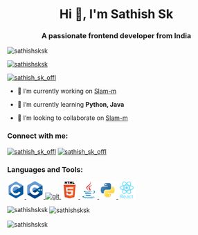 <h1 align="center">Hi 👋, I'm Sathish Sk</h1>
<h3 align="center">A passionate frontend developer from India</h3>

<p align="left"> <img src="https://komarev.com/ghpvc/?username=sathishsksk&label=Profile%20views&color=0e75b6&style=flat" alt="sathishsksk" /> </p>

<p align="left"> <a href="https://github.com/ryo-ma/github-profile-trophy"><img src="https://github-profile-trophy.vercel.app/?username=sathishsksk" alt="sathishsksk" /></a> </p>

<p align="left"> <a href="https://twitter.com/sathish_sk_offl" target="blank"><img src="https://img.shields.io/twitter/follow/sathish_sk_offl?logo=twitter&style=for-the-badge" alt="sathish_sk_offl" /></a> </p>

- 🔭 I’m currently working on [Slam-m](https://github.com/sathishsksk/slam-m)

- 🌱 I’m currently learning **Python, Java**

- 👯 I’m looking to collaborate on [Slam-m](https://github.com/sathishsksk/slam-m)

<h3 align="left">Connect with me:</h3>
<p align="left">
<a href="https://twitter.com/sathish_sk_offl" target="blank"><img align="center" src="https://raw.githubusercontent.com/rahuldkjain/github-profile-readme-generator/master/src/images/icons/Social/twitter.svg" alt="sathish_sk_offl" height="30" width="40" /></a>
<a href="https://instagram.com/sathish_sk_offl" target="blank"><img align="center" src="https://raw.githubusercontent.com/rahuldkjain/github-profile-readme-generator/master/src/images/icons/Social/instagram.svg" alt="sathish_sk_offl" height="30" width="40" /></a>
</p>

<h3 align="left">Languages and Tools:</h3>
<p align="left"> <a href="https://www.cprogramming.com/" target="_blank" rel="noreferrer"> <img src="https://raw.githubusercontent.com/devicons/devicon/master/icons/c/c-original.svg" alt="c" width="40" height="40"/> </a> <a href="https://www.w3schools.com/cpp/" target="_blank" rel="noreferrer"> <img src="https://raw.githubusercontent.com/devicons/devicon/master/icons/cplusplus/cplusplus-original.svg" alt="cplusplus" width="40" height="40"/> </a> <a href="https://git-scm.com/" target="_blank" rel="noreferrer"> <img src="https://www.vectorlogo.zone/logos/git-scm/git-scm-icon.svg" alt="git" width="40" height="40"/> </a> <a href="https://www.w3.org/html/" target="_blank" rel="noreferrer"> <img src="https://raw.githubusercontent.com/devicons/devicon/master/icons/html5/html5-original-wordmark.svg" alt="html5" width="40" height="40"/> </a> <a href="https://www.java.com" target="_blank" rel="noreferrer"> <img src="https://raw.githubusercontent.com/devicons/devicon/master/icons/java/java-original.svg" alt="java" width="40" height="40"/> </a> <a href="https://www.python.org" target="_blank" rel="noreferrer"> <img src="https://raw.githubusercontent.com/devicons/devicon/master/icons/python/python-original.svg" alt="python" width="40" height="40"/> </a> <a href="https://reactjs.org/" target="_blank" rel="noreferrer"> <img src="https://raw.githubusercontent.com/devicons/devicon/master/icons/react/react-original-wordmark.svg" alt="react" width="40" height="40"/> </a> </p>

<p><img align="left" src="https://github-readme-stats.vercel.app/api/top-langs?username=sathishsksk&show_icons=true&locale=en&layout=compact" alt="sathishsksk" /></p>

<p>&nbsp;<img align="center" src="https://github-readme-stats.vercel.app/api?username=sathishsksk&show_icons=true&locale=en" alt="sathishsksk" /></p>

<p><img align="center" src="https://github-readme-streak-stats.herokuapp.com/?user=sathishsksk&" alt="sathishsksk" /></p>
